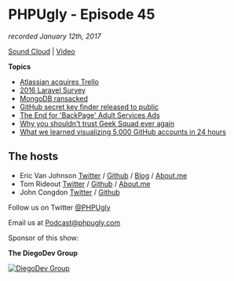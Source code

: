 # PHPUgly - Episode 45
*recorded January 12th, 2017*

[Sound Cloud](https://soundcloud.com/phpugly/episode45) | 
[Video](https://youtu.be/nw2rPhgyeCs)

**Topics**
* [Atlassian acquires Trello](https://techcrunch.com/2017/01/09/atlassian-acquires-trello/)
* [2016 Laravel Survey](https://laravel-news.com/2016-survey)
* [MongoDB ransacked](http://www.zdnet.com/article/mongodb-ransacked-now-27000-databases-hit-in-mass-ransom-attacks/)
* [GitHub secret key finder released to public](http://www.zdnet.com/article/trufflehog-high-entropy-key-hunter-released-to-the-masses/)
* [The End for 'BackPage' Adult Services Ads](http://www.nbcsandiego.com/news/local/The-End-for-BackPage-Adult-Services-Ads-410199135.html)
* [Why you shouldn't trust Geek Squad ever again](http://www.networkworld.com/article/3156029/computers/why-you-shouldnt-trust-geek-squad-ever-again.html?platform=hootsuite)
* [What we learned visualizing 5,000 GitHub accounts in 24 hours](https://reflect.io/blog/github-aws-data-pipeline/)

## The hosts
* Eric Van Johnson [Twitter](https://twitter.com/shocm) / [Github](https://github.com/ericvanjohnson/) / [Blog](https://www.shocm.com) / [About.me](https://about.me/shocm) 
* Tom Rideout [Twitter](https://twitter.com/realrideout) / [Github](https://github.com/trideout/) / [About.me](https://about.me/thomasrideout)
* John Congdon [Twitter](https://twitter.com/johncongdon) / [Github](https://github.com/johncongdon) 

Follow us on Twitter [@PHPUgly](https://twitter.com/phpugly) 

Email us at [Podcast@phpugly.com](mailto:Podcast@phpugly.com)

Sponsor of this show:

**The DiegoDev Group**

[![DiegoDev Group](https://www.diegodev.com/img/diegodevgroup.png "Logo DiegoDev Group")](https://www.diegodev.com)
